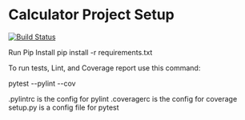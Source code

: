 # Calculator Project Setup
[![Build Status](https://app.travis-ci.com/narasimha23/calc2.svg?branch=calcpart3)](https://app.travis-ci.com/narasimha23/calc2)

Run Pip Install
pip install -r requirements.txt

To run tests, Lint, and Coverage report use this command:

pytest  --pylint --cov

.pylintrc is the config for pylint
.coveragerc is the config for coverage
setup.py is a config file for pytest
